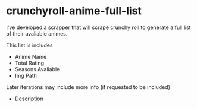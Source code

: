 # crunchyroll-anime-full-list

I've developed a scrapper that will scrape crunchy roll to generate a full list of their avaliable animes.

This list is includes
  - Anime Name
  - Total Rating
  - Seasons Avaliable
  - Img Path

Later iterations may include more info (if requested to be included)
  - Description
